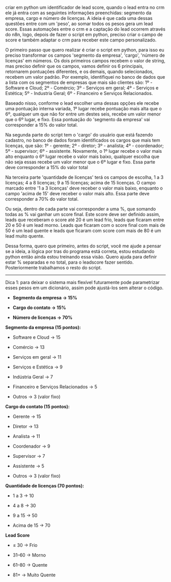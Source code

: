 criar em python um identificador de lead score, quando o lead entra no crm ele já entra com as seguintes informações preenchidas: segmento da empresa, cargo e número de licenças. A ideia é que cada uma dessas questões entre com um 'peso', ao somar todos os pesos gera um lead score. Essas automações entre o crm e a captação do lead ocorrem através do n8n, logo, depois de fazer o script em python, preciso criar o campo de score e também adaptar o crm para receber este campo personalizado.

O primeiro passo que quero realizar é criar o script em python, para isso eu preciso transformar os campos 'segmento da empresa', 'cargo', 'número de licenças' em números. Os dois primeiros campos recebem o valor de string, mas preciso definir que os campos, vamos definir os 6 principais, retornarem pontuações diferentes, e os demais, quando selecionados, recebem um valor padrão. Por exemplo, identifiquei no banco de dados que a lista com os segmentos de empresas que mais são clientes são: 1º - Software e Cloud; 2º - Comércio; 3º - Serviços em geral;  4º - Serviços e Estética; 5º - Industria Geral; 6º - Financeiro e Serviços Relacionados.

Baseado nisso, conforme o lead escolher uma dessas opções ele recebe uma pontuação interna variada, 1º lugar recebe pontuação mais alta que o 6º, qualquer um que não for entre um destes seis, recebe um valor menor que o 6º lugar, e fixo. Essa pontuação do 'segmento da empresa' vai corresponder a 15% do valor total.

Na segunda parte do script tem o 'cargo' do usuário que está fazendo cadastro, no banco de dados foram identificados os cargos que mais tem licenças, que são: 1º - gerente; 2º - diretor; 3º - analista; 4º -  coordenador; 5º - supervisor; 6º - assistente. Novamente, o 1º lugar recebe o valor mais alto enquanto o 6º lugar recebe o valor mais baixo, qualquer escolha que não seja essas recebe um valor menor que o 6º lugar e fixo. Essa parte deve corresponder a 15% do valor total

Na terceira parte 'quantidade de licenças' terá os campos de escolha, 1 a 3 licenças; 4 a 8 licenças; 9 a 15 licenças; acima de 15 licenças. O campo marcado entre '1 a 3 licenças' deve receber o valor mais baixo, enquanto o campo 'acima de 15' deve receber o valor mais alto. Essa parte deve corresponder a 70% do valor total. 

Ou seja, dentro de cada parte vai corresponder a uma %, que somando todas as % vai ganhar um score final.
Este score deve ser definido assim, leads que receberam o score até 20 é um lead frio, leads que ficaram entre 20 e 50 é um lead morno. Leads que ficaram com o score final com mais de 50 é um lead quente e leads que ficaram com score com mais de 80 é um lead muito quente.

Dessa forma, quero que primeiro, antes do script, você me ajude a pensar se a ideia, a lógica por tras do programa está correta, estou estudando python então ainda estou treinando essa visão. Quero ajuda para definir estar % separadas e no total, para o leadscore fazer sentido. Posteriormente trabalhamos o resto do script.

___
Dica 1: para deixar o sistema mais flexível futuramente pode parametrizar esses pesos em um dicionário, assim pode ajustá-los sem alterar o código.

- **Segmento da empresa → 15%**
    
- **Cargo do contato → 15%**
    
- **Número de licenças → 70%**

**Segmento da empresa (15 pontos):**

- Software e Cloud → 15
    
- Comércio → 13
    
- Serviços em geral → 11
    
- Serviços e Estética → 9
    
- Indústria Geral → 7
    
- Financeiro e Serviços Relacionados → 5
    
- Outros → 3 (valor fixo)
    

**Cargo do contato (15 pontos):**

- Gerente → 15
    
- Diretor → 13
    
- Analista → 11
    
- Coordenador → 9
    
- Supervisor → 7
    
- Assistente → 5
    
- Outros → 3 (valor fixo)
    

**Quantidade de licenças (70 pontos):**

- 1 a 3 → 10
    
- 4 a 8 → 30
    
- 9 a 15 → 50
    
- Acima de 15 → 70

**Lead Score**
-  ≤ 30 → Frio  
    
- 31–60 → Morno  
    
- 61–80 → Quente  
    
- 81+ → Muito Quente
